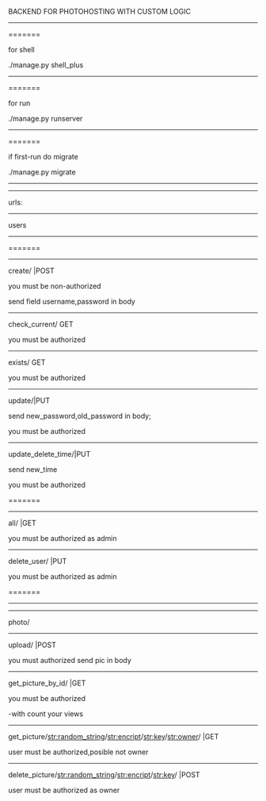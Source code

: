 BACKEND FOR PHOTOHOSTING WITH CUSTOM LOGIC

**************************


=======

for shell

./manage.py shell_plus

**************************

=======

for run 

./manage.py runserver

**************************

=======

if first-run do migrate

./manage.py migrate

**************************

**************************

urls:

**************************
users
**************************



=======

**************************
create/ |POST

you must be non-authorized 

send field username,password in body



**************************
check_current/ GET

you must be authorized

**************************
exists/<username> GET

you must be authorized

**************************
update/|PUT

send new_password,old_password in body;

you must be authorized

**************************
update_delete_time/|PUT

send new_time

you must be authorized


=======

**************************
all/ |GET

you must be authorized as admin



**************************
delete_user/<pk> |PUT

you must be authorized as admin


=======

**************************


**************************
photo/
**************************

upload/ |POST

you must authorized send pic in body

**************************
get_picture_by_id/<id> |GET

you must be authorized

-with count your views

**************************

get_picture/<str:random_string>/<str:encript>/<str:key>/<str:owner>/ |GET


user must be authorized,posible not owner

**************************

delete_picture/<str:random_string>/<str:encript>/<str:key>/ |POST

user must be authorized as owner


